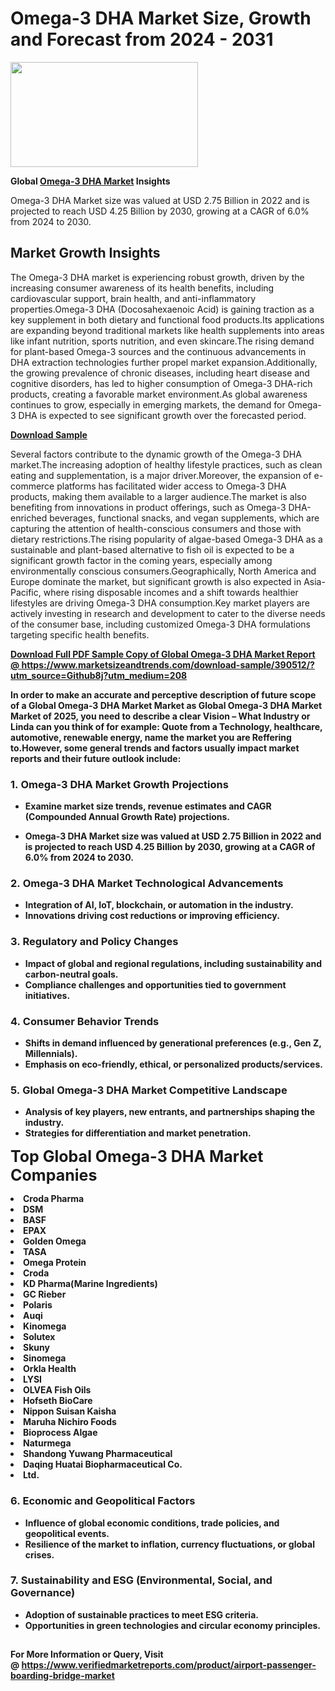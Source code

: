 <H1>Omega-3 DHA Market Size, Growth and Forecast from 2024 - 2031</H1><img class="aligncenter size-medium wp-image-584254" src="https://thirdeyenews.in/wp-content/uploads/2024/09/Global-Market-Research-300x168.jpeg" alt="" width="300" height="168" /><p><strong>Global&nbsp;<a href="https://www.marketsizeandtrends.com/download-sample/390512/?utm_source=Github8j?utm_medium=208">Omega-3 DHA Market</a> Insights</strong></p><p>Omega-3 DHA Market size was valued at USD 2.75 Billion in 2022 and is projected to reach USD 4.25 Billion by 2030, growing at a CAGR of 6.0% from 2024 to 2030.</p><p><h2>Market Growth Insights</h2> <p>The Omega-3 DHA market is experiencing robust growth, driven by the increasing consumer awareness of its health benefits, including cardiovascular support, brain health, and anti-inflammatory properties.Omega-3 DHA (Docosahexaenoic Acid) is gaining traction as a key supplement in both dietary and functional food products.Its applications are expanding beyond traditional markets like health supplements into areas like infant nutrition, sports nutrition, and even skincare.The rising demand for plant-based Omega-3 sources and the continuous advancements in DHA extraction technologies further propel market expansion.Additionally, the growing prevalence of chronic diseases, including heart disease and cognitive disorders, has led to higher consumption of Omega-3 DHA-rich products, creating a favorable market environment.As global awareness continues to grow, especially in emerging markets, the demand for Omega-3 DHA is expected to see significant growth over the forecasted period.</p> <p><strong><a href="#">Download Sample</a></strong></p> <p>Several factors contribute to the dynamic growth of the Omega-3 DHA market.The increasing adoption of healthy lifestyle practices, such as clean eating and supplementation, is a major driver.Moreover, the expansion of e-commerce platforms has facilitated wider access to Omega-3 DHA products, making them available to a larger audience.The market is also benefiting from innovations in product offerings, such as Omega-3 DHA-enriched beverages, functional snacks, and vegan supplements, which are capturing the attention of health-conscious consumers and those with dietary restrictions.The rising popularity of algae-based Omega-3 DHA as a sustainable and plant-based alternative to fish oil is expected to be a significant growth factor in the coming years, especially among environmentally conscious consumers.Geographically, North America and Europe dominate the market, but significant growth is also expected in Asia-Pacific, where rising disposable incomes and a shift towards healthier lifestyles are driving Omega-3 DHA consumption.Key market players are actively investing in research and development to cater to the diverse needs of the consumer base, including customized Omega-3 DHA formulations targeting specific health benefits.</p> <p><strong><a href="#"></p><p><span class=""><strong>Download Full PDF Sample Copy of Global Omega-3 DHA Market Report</strong> @ <a href="https://www.marketsizeandtrends.com/download-sample/390512/?utm_source=Github8j?utm_medium=208" target="_blank">https://www.marketsizeandtrends.com/download-sample/390512/?utm_source=Github8j?utm_medium=208</a></span></p><p>In order to make an accurate and perceptive description of future scope of a Global&nbsp;Omega-3 DHA Market Market as Global&nbsp;Omega-3 DHA Market Market of 2025, you need to describe a clear Vision &ndash; What Industry or Linda can you think of for example: Quote from a Technology, healthcare, automotive, renewable energy, name the market you are Reffering to.However, some general trends and factors usually impact market reports and their future outlook include:</p><h3>1.&nbsp;<strong>Omega-3 DHA Market Growth Projections</strong></h3><ul><li>Examine market size trends, revenue estimates and CAGR (Compounded Annual Growth Rate) projections.</li><li><p>Omega-3 DHA Market size was valued at USD 2.75 Billion in 2022 and is projected to reach USD 4.25 Billion by 2030, growing at a CAGR of 6.0% from 2024 to 2030.</p></li></ul><h3>2.&nbsp;<strong>Omega-3 DHA Market Technological Advancements</strong></h3><ul><li>Integration of AI, IoT, blockchain, or automation in the industry.</li><li>Innovations driving cost reductions or improving efficiency.</li></ul><h3>3.&nbsp;<strong>Regulatory and Policy Changes</strong></h3><ul><li>Impact of global and regional regulations, including sustainability and carbon-neutral goals.</li><li>Compliance challenges and opportunities tied to government initiatives.</li></ul><h3>4.&nbsp;<strong>Consumer Behavior Trends</strong></h3><ul><li>Shifts in demand influenced by generational preferences (e.g., Gen Z, Millennials).</li><li>Emphasis on eco-friendly, ethical, or personalized products/services.</li></ul><h3>5.&nbsp;<strong>Global Omega-3 DHA Market Competitive Landscape</strong></h3><ul><li>Analysis of key players, new entrants, and partnerships shaping the industry.</li><li>Strategies for differentiation and market penetration.</li></ul><p data-pm-slice="1 1 []"><span style="color: inherit; font-family: inherit; font-size: 25px;">Top Global Omega-3 DHA Market Companies</span></p><div class="" data-test-id=""><p><li>Croda Pharma</li><li> DSM</li><li> BASF</li><li> EPAX</li><li> Golden Omega</li><li> TASA</li><li> Omega Protein</li><li> Croda</li><li> KD Pharma(Marine Ingredients)</li><li> GC Rieber</li><li> Polaris</li><li> Auqi</li><li> Kinomega</li><li> Solutex</li><li> Skuny</li><li> Sinomega</li><li> Orkla Health</li><li> LYSI</li><li> OLVEA Fish Oils</li><li> Hofseth BioCare</li><li> Nippon Suisan Kaisha</li><li> Maruha Nichiro Foods</li><li> Bioprocess Algae</li><li> Naturmega</li><li> Shandong Yuwang Pharmaceutical</li><li> Daqing Huatai Biopharmaceutical Co.</li><li> Ltd.</li></p></div><h3>6.&nbsp;<strong>Economic and Geopolitical Factors</strong></h3><ul><li>Influence of global economic conditions, trade policies, and geopolitical events.</li><li>Resilience of the market to inflation, currency fluctuations, or global crises.</li></ul><h3>7.&nbsp;<strong>Sustainability and ESG (Environmental, Social, and Governance)</strong></h3><ul><li>Adoption of sustainable practices to meet ESG criteria.</li><li>Opportunities in green technologies and circular economy principles.</li></ul><h2><strong style="font-size: 14px;">For More Information or Query, Visit @&nbsp;</strong><a style="background-color: #ffffff; font-size: 14px;" href="https://www.marketsizeandtrends.com/report/omega-3-dha-market/" target="_blank">https://www.verifiedmarketreports.com/product/airport-passenger-boarding-bridge-market</a></h2>